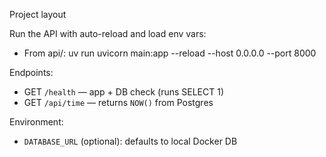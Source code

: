Project layout




Run the API with auto-reload and load env vars:
- From api/: uv run uvicorn main:app --reload --host 0.0.0.0 --port 8000

Endpoints:
- GET `/health` — app + DB check (runs SELECT 1)
- GET `/api/time` — returns `NOW()` from Postgres

Environment:
- `DATABASE_URL` (optional): defaults to local Docker DB
